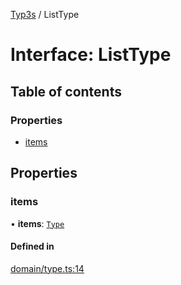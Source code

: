[Typ3s](../README.md) / ListType

# Interface: ListType

## Table of contents

### Properties

- [items](ListType.md#items)

## Properties

### items

• **items**: [`Type`](../classes/Type.md)

#### Defined in

[domain/type.ts:14](https://github.com/data7expressions/typ3s/blob/761c5a6/src/lib/domain/type.ts#L14)
